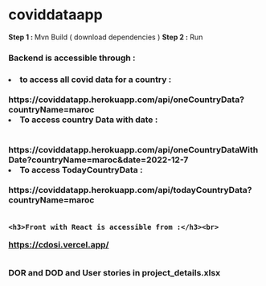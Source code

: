 # coviddataapp

<b>Step 1 : </b>Mvn Build ( download dependencies )
<b>Step 2 :</b> Run

<h3>Backend is accessible through :<h3>
<li>to access all covid data for a country :</li><br>
    https://coviddatapp.herokuapp.com/api/oneCountryData?countryName=maroc<br>
<li>To access country Data with date :</li><br><br>
    https://coviddatapp.herokuapp.com/api/oneCountryDataWithDate?countryName=maroc&date=2022-12-7<br>
<li>To access TodayCountryData :<br><br>
    https://coviddatapp.herokuapp.com/api/todayCountryData?countryName=maroc<br><br>
    
    <h3>Front with React is accessible from :</h3><br>
  https://cdosi.vercel.app/<br><br>
  
DOR and DOD and User stories in project_details.xlsx
